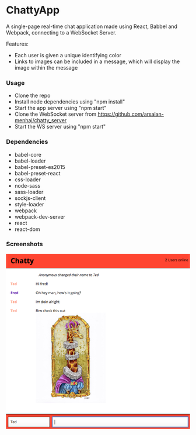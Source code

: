ChattyApp
=====================

A single-page real-time chat application made using React, Babbel and Webpack, connecting to a WebSocket Server.

Features:
- Each user is given a unique identifying color
- Links to images can be included in a message, which will display the image within the message


### Usage

- Clone the repo
- Install node dependencies using "npm install"
- Start the app server using "npm start"
- Clone the WebSocket server from https://github.com/arsalan-menhaj/chatty_server
- Start the WS server using "npm start"


### Dependencies

* babel-core
* babel-loader
* babel-preset-es2015
* babel-preset-react
* css-loader
* node-sass
* sass-loader
* sockjs-client
* style-loader
* webpack
* webpack-dev-server
* react
* react-dom


### Screenshots
!["Messages and Embedded Image"](https://github.com/arsalan-menhaj/ChattyApp/blob/master/build/Screen%20Shot%202017-10-06%20at%2012.57.07%20PM.png)

